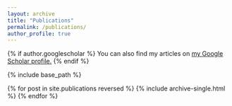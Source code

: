 ```yaml
---
layout: archive
title: "Publications"
permalink: /publications/
author_profile: true
---
```


{% if author.googlescholar %}
  You can also find my articles on <u><a href="{{https://github.com/EnnaSachdeva?tab=repositories}}">my Google Scholar profile</a>.</u>
{% endif %}

{% include base_path %}

{% for post in site.publications reversed %}
  {% include archive-single.html %}
{% endfor %}
